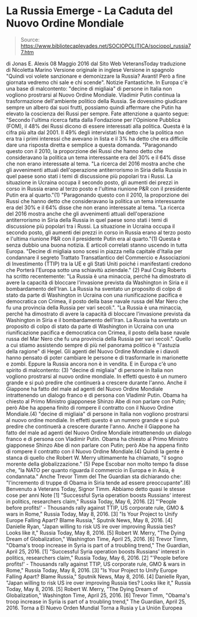# La Russia Emerge - La Caduta del Nuovo Ordine Mondiale

> Source: https://www.bibliotecapleyades.net/SOCIOPOLITICA/sociopol_russia77.htm

di Jonas E. Alexis
08 Maggio 2016
dal Sito Web VeteransToday
traduzione di Nicoletta Marino
Versione originale in inglese
Versione in spagnolo
"Quindi voi volete sanzionare e demonizzare la Russia? Avanti!
Però a fine giornata vedremo chi sale e chi scende".
Notizie Fantastiche.
In Europa c'è una base di malcontento:
"decine di migliaia" di persone in Italia
non vogliono prostrarsi al
Nuovo Ordine Mondiale.
Vladimir Putin continua la trasformazione dell'ambiente politico della Russia.
Se dovessimo giudicare sempre un albero dai suoi frutti, possiamo quindi affermare che Putin ha elevato la coscienza dei Russi per sempre.
Fate attenzione a quanto segue:
"Secondo l'ultima ricerca fatta dalla Fondazione per l'Opinione Pubblica (FOM), il 48% dei Russi dicono di essere interessati alla politica. Questa è la cifra più alta dal 2001.
Il 49% degli intervistati ha detto che la politica non era tra i primi interessi che avevano in lista e il 3% ha detto che era difficile dare una risposta diretta e semplice a questa domanda.
"Paragonando questo con il 2010, la proporzione dei Russi che hanno detto che consideravano la politica un tema interessante era del 30% e il 64% disse che non erano interessate al tema. "La ricerca del 2016 mostra anche che gli avvenimenti attuali dell'operazione antiterrorismo in Siria della Russia in quel paese sono stati i temi di discussione più popolari tra i Russi. La situazione in Ucraina occupa il secondo posto, gli aumenti dei prezzi in corso in Russia erano al terzo posto e l'ultima riunione P&R con il presidente Putin era al quarto."(1)
"Paragonando questo con il 2010, la proporzione dei Russi che hanno detto che consideravano la politica un tema interessante era del 30% e il 64% disse che non erano interessate al tema.
"La ricerca del 2016 mostra anche che gli avvenimenti attuali dell'operazione antiterrorismo in Siria della Russia in quel paese sono stati i temi di discussione più popolari tra i Russi.
La situazione in Ucraina occupa il secondo posto, gli aumenti dei prezzi in corso in Russia erano al terzo posto e l'ultima riunione P&R con il presidente Putin era al quarto."(1)
Questa è senza dubbio una buona notizia.
E articoli correlati stanno uscendo in tutta Europa.
"Decine di migliaia sono scesi in piazza nella capitale d'Italia per condannare il segreto Trattato Transatlantico del Commercio e Associazioni di Investimento (TTIP) tra la UE e gli Stati Uniti poiché i manifestanti credono che Porterà l'Europa sotto una schiavitù aziendale." (2)
Paul Craig Roberts ha scritto recentemente:
"La Russia è una minaccia, perché ha dimostrato di avere la capacità di bloccare l'invasione prevista da Washington in Siria e il bombardamento dell'Iran. La Russia ha sventato un proposito di colpo di stato da parte di Washington in Ucraina con una riunificazione pacifica e democratica con Crimea, il posto della base navale russa del Mar Nero che fu una provincia della Russia per vari secoli.".
"La Russia è una minaccia, perché ha dimostrato di avere la capacità di bloccare l'invasione prevista da Washington in Siria e il bombardamento dell'Iran.
La Russia ha sventato un proposito di colpo di stato da parte di Washington in Ucraina con una riunificazione pacifica e democratica con Crimea, il posto della base navale russa del Mar Nero che fu una provincia della Russia per vari secoli.".
Quello a cui stiamo assistendo sempre di più nel panorama politico è "l'astuzia della ragione" di Hegel. Gli agenti del Nuovo Ordine Mondiale e i diavoli hanno pensato di poter cambiare le persone e di trasformarle in marionette e zombi.
Eppure la Russia ancora non è in vendita.
E in Europa c'è uno spirito di malcontento: (3)
"decine di migliaia" di persone in Italia non vogliono prostrarsi al nuovo ordine mondiale. In effetti questo è un numero grande e si può predire che continuerà a crescere durante l'anno. Anche il Giappone ha fatto del male ad agenti del Nuovo Ordine Mondiale intrattenendo un dialogo franco e di persona con Vladimir Putin. Obama ha chiesto al Primo Ministro giapponese Shinzo Abe di non parlare con Putin; però Abe ha appena finito di rompere il contratto con il Nuovo Ordine Mondiale.(4)
"decine di migliaia" di persone in Italia non vogliono prostrarsi al nuovo ordine mondiale.
In effetti questo è un numero grande e si può predire che continuerà a crescere durante l'anno. Anche il Giappone ha fatto del male ad agenti del Nuovo Ordine Mondiale intrattenendo un dialogo franco e di persona con Vladimir Putin.
Obama ha chiesto al Primo Ministro giapponese Shinzo Abe di non parlare con Putin; però Abe ha appena finito di rompere il contratto con il Nuovo Ordine Mondiale.(4)
Quindi la gente è stanca di quello che Robert W. Merry ultimamente ha chiamato,
"il sogno morente della globalizzazione." (5)
Pepe Escobar non molto tempo fa disse che,
"la NATO per quanto riguarda il commercio in Europa e in Asia, è condannata."
Anche Trevor Timm del The Guardian sta dichiarando che:
"l'incremento di truppe di Obama in Siria tende ad essere preoccupante".(6)
Benvenuto a Veterans Today, Signor Timm.
Abbiamo detto quasi le stesse cose per anni
Note
[1] "Successful Syria operation boosts Russians' interest in politics, researchers claim," Russia Today, May 6, 2016. [2] "'People before profits!' - Thousands rally against TTIP, US corporate rule, GMO & wars in Rome," Russia Today, May 8, 2016. [3] "Is Your Project to Unify Europe Falling Apart? Blame Russia," Sputnik News, May 8, 2016. [4] Danielle Ryan, "Japan willing to risk US ire over improving Russia ties? Looks like it," Russia Today, May 8, 2016. [5] Robert W. Merry, "The Dying Dream of Globalization," Washington Time, April 25, 2016. [6] Trevor Timm, "Obama's troop increase in Syria is part of a troubling trend," The Guardian, April 25, 2016.
[1] "Successful Syria operation boosts Russians' interest in politics, researchers claim," Russia Today, May 6, 2016.
[2] "'People before profits!' - Thousands rally against TTIP, US corporate rule, GMO & wars in Rome," Russia Today, May 8, 2016.
[3] "Is Your Project to Unify Europe Falling Apart? Blame Russia," Sputnik News, May 8, 2016.
[4] Danielle Ryan, "Japan willing to risk US ire over improving Russia ties? Looks like it," Russia Today, May 8, 2016.
[5] Robert W. Merry, "The Dying Dream of Globalization," Washington Time, April 25, 2016.
[6] Trevor Timm, "Obama's troop increase in Syria is part of a troubling trend," The Guardian, April 25, 2016.
Torna a El Nuevo Orden Mundial
Torna a Rusia y La Unión Europea
